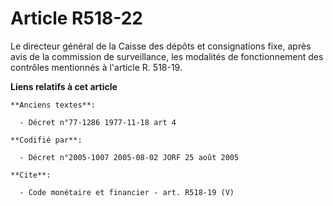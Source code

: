 # Article R518-22

Le directeur général de la Caisse des dépôts et consignations fixe, après avis de la commission de surveillance, les
modalités de fonctionnement des contrôles mentionnés à l'article R. 518-19.

**Liens relatifs à cet article**

	**Anciens textes**:

	  - Décret n°77-1286 1977-11-18 art 4

	**Codifié par**:

	  - Décret n°2005-1007 2005-08-02 JORF 25 août 2005

	**Cite**:

	  - Code monétaire et financier - art. R518-19 (V)
